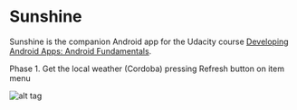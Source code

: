 Sunshine
========

Sunshine is the companion Android app for the Udacity course [Developing Android Apps: Android Fundamentals](https://www.udacity.com/course/ud853).

Phase 1. Get the local weather (Cordoba) pressing Refresh button on item menu

![alt tag](http://oi60.tinypic.com/1zflxkm.jpg)